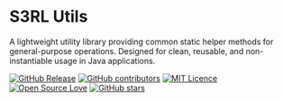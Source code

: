 # S3RL Utils

A lightweight utility library providing common static helper methods for general-purpose operations. Designed for clean, reusable, and non-instantiable usage in Java applications.

[![GitHub Release](https://img.shields.io/github/release/s3researchlab/s3rl-utils.svg)](https://github.com/s3researchlab/s3rl-utils/releases/latest)
[![GitHub contributors](https://img.shields.io/github/contributors/s3researchlab/s3rl-utils.svg)](https://github.com/s3researchlab/s3rl-utils/graphs/contributors)
[![MIT Licence](https://badges.frapsoft.com/os/mit/mit.svg?v=103)](https://opensource.org/licenses/mit-license.php)
[![Open Source Love](https://badges.frapsoft.com/os/v1/open-source.svg?v=103)](https://github.com/ellerbrock/open-source-badges/)
[![GitHub stars](https://img.shields.io/github/stars/s3researchlab/s3rl-utils.svg)](https://github.com/s3researchlab/s3rl-utils)
